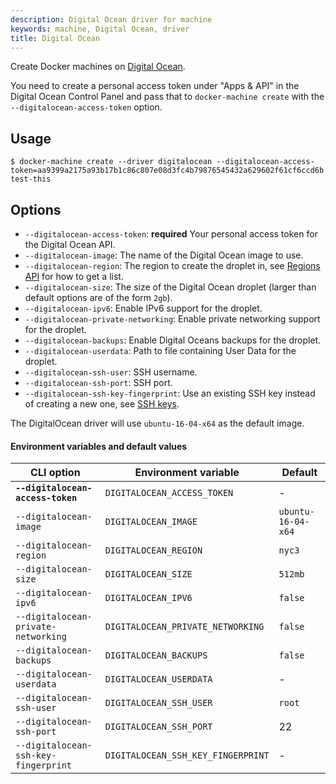```yaml
---
description: Digital Ocean driver for machine
keywords: machine, Digital Ocean, driver
title: Digital Ocean
---
```


Create Docker machines on [Digital Ocean](https://www.digitalocean.com/).

You need to create a personal access token under "Apps & API" in the Digital Ocean
Control Panel and pass that to `docker-machine create` with the `--digitalocean-access-token` option.

## Usage

    $ docker-machine create --driver digitalocean --digitalocean-access-token=aa9399a2175a93b17b1c86c807e08d3fc4b79876545432a629602f61cf6ccd6b test-this

## Options

-   `--digitalocean-access-token`: **required** Your personal access token for the Digital Ocean API.
-   `--digitalocean-image`: The name of the Digital Ocean image to use.
-   `--digitalocean-region`: The region to create the droplet in, see [Regions API](https://developers.digitalocean.com/documentation/v2/#regions) for how to get a list.
-   `--digitalocean-size`: The size of the Digital Ocean droplet (larger than default options are of the form `2gb`).
-   `--digitalocean-ipv6`: Enable IPv6 support for the droplet.
-   `--digitalocean-private-networking`: Enable private networking support for the droplet.
-   `--digitalocean-backups`: Enable Digital Oceans backups for the droplet.
-   `--digitalocean-userdata`: Path to file containing User Data for the droplet.
-   `--digitalocean-ssh-user`: SSH username.
-   `--digitalocean-ssh-port`: SSH port.
-   `--digitalocean-ssh-key-fingerprint`: Use an existing SSH key instead of creating a new one, see [SSH keys](https://developers.digitalocean.com/documentation/v2/#ssh-keys).

The DigitalOcean driver will use `ubuntu-16-04-x64` as the default image.

####  Environment variables and default values

| CLI option                          | Environment variable              | Default            |
| ----------------------------------- | --------------------------------- | ------------------ |
| **`--digitalocean-access-token`**   | `DIGITALOCEAN_ACCESS_TOKEN`       | -                  |
| `--digitalocean-image`              | `DIGITALOCEAN_IMAGE`              | `ubuntu-16-04-x64` |
| `--digitalocean-region`             | `DIGITALOCEAN_REGION`             | `nyc3`             |
| `--digitalocean-size`               | `DIGITALOCEAN_SIZE`               | `512mb`            |
| `--digitalocean-ipv6`               | `DIGITALOCEAN_IPV6`               | `false`            |
| `--digitalocean-private-networking` | `DIGITALOCEAN_PRIVATE_NETWORKING` | `false`            |
| `--digitalocean-backups`            | `DIGITALOCEAN_BACKUPS`            | `false`            |
| `--digitalocean-userdata`           | `DIGITALOCEAN_USERDATA`           | -                  |
| `--digitalocean-ssh-user`           | `DIGITALOCEAN_SSH_USER`           | `root`             |
| `--digitalocean-ssh-port`           | `DIGITALOCEAN_SSH_PORT`           | 22                 |
| `--digitalocean-ssh-key-fingerprint`| `DIGITALOCEAN_SSH_KEY_FINGERPRINT`| -                  |